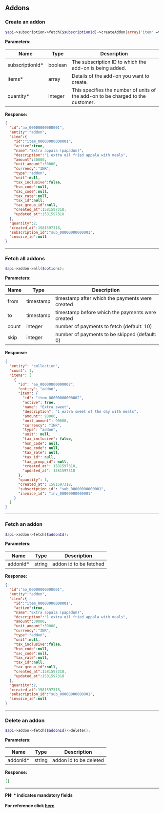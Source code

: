 ## Addons

### Create an addon

```php
$api->subscription->fetch($subscriptionId)->createAddon(array('item' => array('name' => 'Extra Chair', 'amount' => 30000, 'currency' => 'INR'), 'quantity' => 2))
```

**Parameters:**

| Name  | Type      | Description                                      |
|-------|-----------|--------------------------------------------------|
| subscriptionId*  | boolean | The subscription ID to which the add-on is being added. |
| items*  | array | Details of the add-on you want to create. |
| quantity*  | integer | This specifies the number of units of the add-on to be charged to the customer. |

**Response:**
```json
{
  "id":"ao_00000000000001",
  "entity":"addon",
  "item":{
    "id":"item_00000000000001",
    "active":true,
    "name":"Extra appala (papadum)",
    "description":"1 extra oil fried appala with meals",
    "amount":30000,
    "unit_amount":30000,
    "currency":"INR",
    "type":"addon",
    "unit":null,
    "tax_inclusive":false,
    "hsn_code":null,
    "sac_code":null,
    "tax_rate":null,
    "tax_id":null,
    "tax_group_id":null,
    "created_at":1581597318,
    "updated_at":1581597318
  },
  "quantity":2,
  "created_at":1581597318,
  "subscription_id":"sub_00000000000001",
  "invoice_id":null
}
```
-------------------------------------------------------------------------------------------------------

### Fetch all addons

```php
$api->addon->all($options);
```

**Parameters:**

| Name  | Type      | Description                                      |
|-------|-----------|--------------------------------------------------|
| from  | timestamp | timestamp after which the payments were created  |
| to    | timestamp | timestamp before which the payments were created |
| count | integer   | number of payments to fetch (default: 10)        |
| skip  | integer   | number of payments to be skipped (default: 0)    |

**Response:**
```json
{
  "entity": "collection",
  "count": 1,
  "items": [
    {
      "id": "ao_00000000000002",
      "entity": "addon",
      "item": {
        "id": "item_00000000000002",
        "active": true,
        "name": "Extra sweet",
        "description": "1 extra sweet of the day with meals",
        "amount": 90000,
        "unit_amount": 90000,
        "currency": "INR",
        "type": "addon",
        "unit": null,
        "tax_inclusive": false,
        "hsn_code": null,
        "sac_code": null,
        "tax_rate": null,
        "tax_id": null,
        "tax_group_id": null,
        "created_at": 1581597318,
        "updated_at": 1581597318
      },
      "quantity": 1,
      "created_at": 1581597318,
      "subscription_id": "sub_00000000000001",
      "invoice_id": "inv_00000000000001"
    }
  ]
}
```
-------------------------------------------------------------------------------------------------------

### Fetch an addon

```php
$api->addon->fetch($addonId);
```

**Parameters:**

| Name            | Type    | Description                                                                  |
|-----------------|---------|------------------------------------------------------------------------------|
| addonId*          | string | addon id to be fetched                                               |
**Response:**
```json
{
  "id":"ao_00000000000001",
  "entity":"addon",
  "item":{
    "id":"item_00000000000001",
    "active":true,
    "name":"Extra appala (papadum)",
    "description":"1 extra oil fried appala with meals",
    "amount":30000,
    "unit_amount":30000,
    "currency":"INR",
    "type":"addon",
    "unit":null,
    "tax_inclusive":false,
    "hsn_code":null,
    "sac_code":null,
    "tax_rate":null,
    "tax_id":null,
    "tax_group_id":null,
    "created_at":1581597318,
    "updated_at":1581597318
  },
  "quantity":2,
  "created_at":1581597318,
  "subscription_id":"sub_00000000000001",
  "invoice_id":null
}
```
-------------------------------------------------------------------------------------------------------

### Delete an addon

```php
$api->addon->fetch($addonId)->delete();
```

**Parameters:**

| Name            | Type    | Description                                                                  |
|-----------------|---------|------------------------------------------------------------------------------|
| addonId*          | string | addon id to be deleted |

**Response:**
```json
[]
```
-------------------------------------------------------------------------------------------------------

**PN: * indicates mandatory fields**
<br>
<br>
**For reference click [here](https://razorpay.com/docs/api/subscriptions/#add-ons)**
